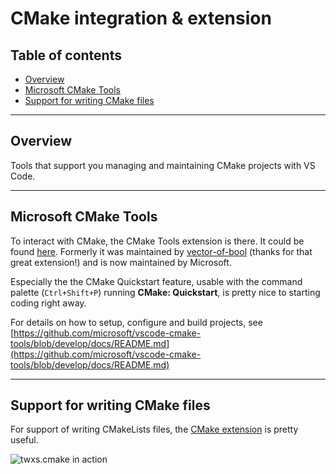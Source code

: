 
# CMake integration & extension <!-- omit in toc -->

## Table of contents <!-- omit in toc -->

- [Overview](#overview)
- [Microsoft CMake Tools](#microsoft-cmake-tools)
- [Support for writing CMake files](#support-for-writing-cmake-files)

---

## Overview

Tools that support you managing and maintaining CMake projects with VS Code.

---

## Microsoft CMake Tools

To interact with CMake, the CMake Tools extension is there. It could be found [here](https://marketplace.visualstudio.com/items?itemName=ms-vscode.cmake-tools). Formerly it was maintained by [vector-of-bool](https://github.com/vector-of-bool) (thanks for that great extension!) and is now maintained by Microsoft.

Especially the the CMake Quickstart feature, usable with the command palette (`Ctrl+Shift+P`) running **CMake: Quickstart**, is pretty nice to starting coding right away.

For details on how to setup, configure and build projects, see [https://github.com/microsoft/vscode-cmake-tools/blob/develop/docs/README.md](https://github.com/microsoft/vscode-cmake-tools/blob/develop/docs/README.md)

---

## Support for writing CMake files

For support of writing CMakeLists files, the [CMake extension](https://marketplace.visualstudio.com/items?itemName=twxs.cmake) is pretty useful.

![twxs.cmake in action](https://raw.githubusercontent.com/twxs/vs.language.cmake/master/images/cmake1.gif)
